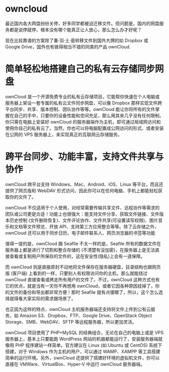 # owncloud 
最近国内各大网盘纷纷关停，好多同学都被迫迁移文件。但问题是，国内的网盘服务都是说停就停，根本没有哪个能真正让人放心，那么怎么办才好呢？

现在比较靠谱的方案除了番·羽·土·啬转移文件到国外大牌的如 Dropbox 或 Google Drive，国外也有做得相当不错的同类的产品 ownCloud.
# 简单轻松地搭建自己的私有云存储同步网盘
ownCloud 是一个开源免费专业的私有云存储项目，它能帮你快速在个人电脑或服务器上架设一套专属的私有云文件同步网盘，可以像 Dropbox 那样实现文件跨平台同步、共享、版本控制、团队协作等等。ownCloud 能让你将所有的文件掌握在自己的手中，只要你的设备性能和空间充足，那么用其来几乎没有任何限制。
你只需在电脑上安装好 ownCloud 的服务器端作为主机，即可通过局域网访问和使用你自己的私有云了。当然，你也可以将电脑配置成公网访问的形式、或者安装在公网的 VPS 服务器上，来实现真正的互联网云存储服务。
# 跨平台同步、功能丰富，支持文件共享与协作
ownCloud 跨平台支持 Windows、Mac、Android、iOS、Linux 等平台，而且还提供了网页版和 WebDAV 形式访问，因此你可以在任何电脑、手机上都能轻松获取你的文件了。

ownCloud 不仅适用于个人使用，对经常需要传输共享文件、远程协作等需求的团队或公司更是合适！功能上也很强大：能支持文件分享、获取文件链接、文件版本历史控制 (文件删除恢复)、文件评论协作、文件共享(可设置读写权限)、图片音乐和文档等文件预览、开放 API、支持第三方应用整合等等。除了云存储之外，ownCloud 还可以用于同步日历、电子邮件联系人、网页浏览器的书签等功能

值得一提的是，ownCloud 跟 Seafile 不太一样的是，Seafile 所有的数据文件在服务器上都是进行了切割和整合存储的 (不清楚有没加密)，在服务器上是无法直接查看或复制用户所保存的文件的，这在安全性(隐私)上会有一道保障。

而 ownCloud 则是直接原封不动地将文件保存在服务器硬盘，目录结构也跟网页版 (客户端) 上看到的一样，只要别人有权限访问你的主机，那么就能绕过 ownCloud 直接查看或拷走所有用户的文件了。不过，ownCloud 这种方式也有它的优点，就是当有一天你不再想用 ownCloud，或者它因各种原因挂掉了，你的文件的备份和导出都非常方便！那时 Seafile 就有点傻眼了，所以，这个怎么选择就得看大家实际的需求跟场景了。

也正因为这样的特点，ownCloud 主机服务器端还支持将文件上传到公有云服务，如 Amazon S3、Dropbox、FTP、Google Drive、OpenStack Object Storage、SMB、WebDAV、SFTP 等远程服务器，所以更加灵活。

ownCloud 项目使用了 PHP+MySQL 的经典组合，无论在自己的电脑上或是 VPS 服务器上，基本上只要能跑  WordPress 网站的机器都能运行了，安装服务器端就像用 PHP 程序建站一样简单。官方建议在 Linux (如 Ubuntu 或 CentOS) 系统下搭建，对于 Windows 作为主机的用户，可以通过 WAMP、XAMPP 等工具搭建简单的运行环境。另外，ownCloud 还提供了搭建好环境的虚拟机文件，你可以直接在 VMWare、VirtualBox、Hyper-V 中运行 ownCloud 服务器端。
